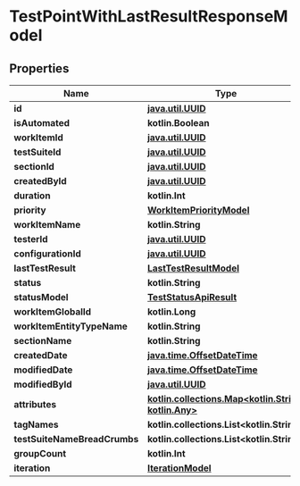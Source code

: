 
# TestPointWithLastResultResponseModel

## Properties
| Name | Type | Description | Notes |
| ------------ | ------------- | ------------- | ------------- |
| **id** | [**java.util.UUID**](java.util.UUID.md) |  |  |
| **isAutomated** | **kotlin.Boolean** |  |  |
| **workItemId** | [**java.util.UUID**](java.util.UUID.md) |  |  |
| **testSuiteId** | [**java.util.UUID**](java.util.UUID.md) |  |  |
| **sectionId** | [**java.util.UUID**](java.util.UUID.md) |  |  |
| **createdById** | [**java.util.UUID**](java.util.UUID.md) |  |  |
| **duration** | **kotlin.Int** |  |  |
| **priority** | [**WorkItemPriorityModel**](WorkItemPriorityModel.md) |  |  |
| **workItemName** | **kotlin.String** |  |  [optional] |
| **testerId** | [**java.util.UUID**](java.util.UUID.md) |  |  [optional] |
| **configurationId** | [**java.util.UUID**](java.util.UUID.md) |  |  [optional] |
| **lastTestResult** | [**LastTestResultModel**](LastTestResultModel.md) |  |  [optional] |
| **status** | **kotlin.String** |  |  [optional] |
| **statusModel** | [**TestStatusApiResult**](TestStatusApiResult.md) |  |  [optional] |
| **workItemGlobalId** | **kotlin.Long** |  |  [optional] |
| **workItemEntityTypeName** | **kotlin.String** |  |  [optional] |
| **sectionName** | **kotlin.String** |  |  [optional] |
| **createdDate** | [**java.time.OffsetDateTime**](java.time.OffsetDateTime.md) |  |  [optional] |
| **modifiedDate** | [**java.time.OffsetDateTime**](java.time.OffsetDateTime.md) |  |  [optional] |
| **modifiedById** | [**java.util.UUID**](java.util.UUID.md) |  |  [optional] |
| **attributes** | [**kotlin.collections.Map&lt;kotlin.String, kotlin.Any&gt;**](kotlin.Any.md) |  |  [optional] |
| **tagNames** | **kotlin.collections.List&lt;kotlin.String&gt;** |  |  [optional] |
| **testSuiteNameBreadCrumbs** | **kotlin.collections.List&lt;kotlin.String&gt;** |  |  [optional] |
| **groupCount** | **kotlin.Int** |  |  [optional] |
| **iteration** | [**IterationModel**](IterationModel.md) |  |  [optional] |



